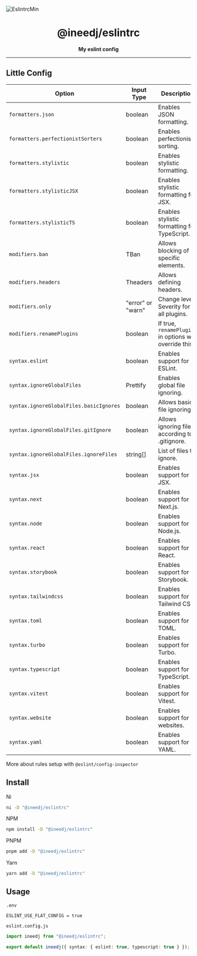 ![EslintrcMin](https://github.com/INeedJobToStartWork/INeedJobToStartWork/assets/97305201/1d123fd4-6474-439f-a790-d7e8f3180a72)

<h1 align="center">@ineedj/eslintrc</h1>
<p align="center"><b>My eslint config</b></p>

<hr/>

## Little Config

| Option                                  | Input Type                   | Description                                             |
| --------------------------------------- | ---------------------------- | ------------------------------------------------------- |
| `formatters.json`                       | boolean                      | Enables JSON formatting.                                |
| `formatters.perfectionistSorters`       | boolean                      | Enables perfectionist sorting.                          |
| `formatters.stylistic`                  | boolean                      | Enables stylistic formatting.                           |
| `formatters.stylisticJSX`               | boolean                      | Enables stylistic formatting for JSX.                   |
| `formatters.stylisticTS`                | boolean                      | Enables stylistic formatting for TypeScript.            |
| `modifiers.ban`                         | TBan                         | Allows blocking of specific elements.                   |
| `modifiers.headers`                     | Theaders                     | Allows defining headers.                                |
| `modifiers.only`                        | "error" or "warn"            | Change level Severity for all plugins.                  |
| `modifiers.renamePlugins`               | boolean                      | If true, `renamePlugins` in options will override this. |
| `syntax.eslint`                         | boolean                      | Enables support for ESLint.                             |
| `syntax.ignoreGlobalFiles`              | Prettify<IignoreGlobalFiles> | Enables global file ignoring.                           |
| `syntax.ignoreGlobalFiles.basicIgnores` | boolean                      | Allows basic file ignoring.                             |
| `syntax.ignoreGlobalFiles.gitIgnore`    | boolean                      | Allows ignoring files according to .gitignore.          |
| `syntax.ignoreGlobalFiles.ignoreFiles`  | string[]                     | List of files to ignore.                                |
| `syntax.jsx`                            | boolean                      | Enables support for JSX.                                |
| `syntax.next`                           | boolean                      | Enables support for Next.js.                            |
| `syntax.node`                           | boolean                      | Enables support for Node.js.                            |
| `syntax.react`                          | boolean                      | Enables support for React.                              |
| `syntax.storybook`                      | boolean                      | Enables support for Storybook.                          |
| `syntax.tailwindcss`                    | boolean                      | Enables support for Tailwind CSS.                       |
| `syntax.toml`                           | boolean                      | Enables support for TOML.                               |
| `syntax.turbo`                          | boolean                      | Enables support for Turbo.                              |
| `syntax.typescript`                     | boolean                      | Enables support for TypeScript.                         |
| `syntax.vitest`                         | boolean                      | Enables support for Vitest.                             |
| `syntax.website`                        | boolean                      | Enables support for websites.                           |
| `syntax.yaml`                           | boolean                      | Enables support for YAML.                               |

More about rules setup with `@eslint/config-inspector`

## Install

Ni

```bash copy
ni -D "@ineedj/eslintrc"
```

NPM

```bash copy
npm install -D "@ineedj/eslintrc"
```

PNPM

```bash copy
pnpm add -D "@ineedj/eslintrc"
```

Yarn

```bash copy
yarn add -D "@ineedj/eslintrc"
```

## Usage

`.env`

```env
ESLINT_USE_FLAT_CONFIG = true
```

`eslint.config.js`

```ts
import ineedj from "@ineedj/eslintrc";

export default ineedj({ syntax: { eslint: true, typescript: true } });
```

